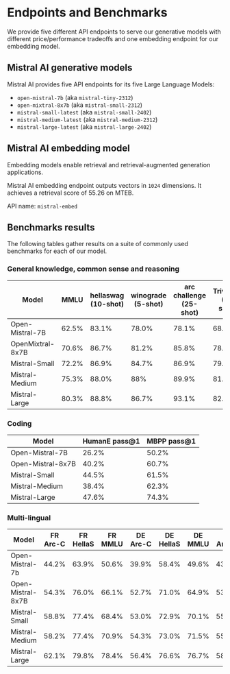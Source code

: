 # Endpoints and Benchmarks

We provide five different API endpoints to serve our generative models with different price/performance tradeoffs and one embedding endpoint for our embedding model. 

## Mistral AI generative models

Mistral AI provides five API endpoints for its five Large Language Models:
- `open-mistral-7b` (aka `mistral-tiny-2312`)
- `open-mixtral-8x7b` (aka `mistral-small-2312`)
- `mistral-small-latest` (aka `mistral-small-2402`)
- `mistral-medium-latest` (aka `mistral-medium-2312`)
- `mistral-large-latest` (aka `mistral-large-2402`)

## Mistral AI embedding model
Embedding models enable retrieval and retrieval-augmented generation applications.

Mistral AI embedding endpoint outputs vectors in `1024` dimensions. It achieves a retrieval score of 55.26 on MTEB.

API name: `mistral-embed`

## Benchmarks results
The following tables gather results on a suite of  commonly used benchmarks for each of our model.
<!-- See our [Model selection] (../guides
/06-model-selection) guide to explore further the performance, speed, and cost trade-offs, and discuss how to select the appropriate model for different use cases. -->

### General knowledge, common sense and reasoning

| Model | MMLU | hellaswag (10-shot) | winograde (5-shot) | arc challenge (25-shot) | TriviaQA (5-shot) | TruthfulQA |
| --- | ---- | ---|---|---|---|---|
| Open-Mistral-7B | 62.5% | 83.1% | 78.0% | 78.1% | 68.8% | 42.35% |
| OpenMixtral-8x7B | 70.6% | 86.7% | 81.2% | 85.8% | 78.38% | 47.5% |
| Mistral-Small | 72.2% | 86.9% | 84.7% | 86.9% | 79.5% | 51.7% |
| Mistral-Medium | 75.3% | 88.0% | 88% | 89.9% | 81.1% | 47% |
| Mistral-Large | 80.3% | 88.8% | 86.7% | 93.1% | 82.3% | 53.7% |


### Coding

| Model | HumanE pass@1 | MBPP pass@1 |
| --- | ---- | ---|
| Open-Mistral-7B | 26.2% | 50.2% |
| Open-Mistral-8x7B | 40.2% | 60.7% |
| Mistral-Small | 44.5% | 61.5% |
| Mistral-Medium | 38.4% | 62.3% | 
| Mistral-Large | 47.6% | 74.3% |


### Multi-lingual

| Model | FR Arc-C | FR HellaS | FR MMLU | DE Arc-C | DE HellaS | DE MMLU | ES Arc-C | ES HellaS | ES MMLU | IT Arc-C | IT HellaS | IT MMLU | 
| --- | ---- | --- | --- | ---- | --- | --- | ---- | --- | --- | ---- | --- | --- |
| Open-Mistral-7b | 44.2% | 63.9% | 50.6% | 39.9% | 58.4% | 49.6% | 43.9% | 64.8% | 51.4% | 41.2% | 60.8% | 51.3% | 
| Open-Mistral-8x7B | 54.3% | 76.0% | 66.1% | 52.7% | 71.0% | 64.9% | 53.7% | 76.3% | 67.5% | 51.1% | 72.9% | 65.9% |
| Mistral-Small | 58.8% | 77.4% | 68.4% | 53.0% | 72.9% | 70.1% | 55.9% | 78.2% | 69.7% | 53.7% | 75.1% | 69.5% | 
| Mistral-Medium | 58.2% | 77.4% | 70.9% | 54.3% | 73.0% | 71.5% | 55.4% | 77.6% | 72.5% | 52.8% | 75.1% | 70.9% | 
| Mistral-Large | 62.1% | 79.8% | 78.4% | 56.4% | 76.6% | 76.7% | 58.6% | 81.1% | 79.3% | 57.5% | 77.6% | 78.1% | 

